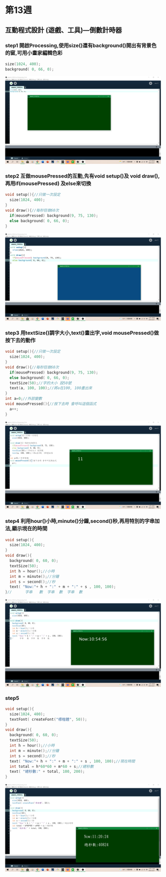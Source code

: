 # 第13週
## 互動程式設計 (遊戲、工具)—倒數計時器
### step1 開啟Processing,使用size()還有background()開出有背景色的窗,可用小畫家編輯色彩
```c
size(1024, 400);
background( 0, 66, 0);
```
![image](https://raw.githubusercontent.com/xytungg/2020cce/gh-pages/week13/week13-1.png)
### step2 互做mousePressed的互動,先有void setup()及 void draw(),再用if(mousePressed) 及else來切換
```c
void setup(){//只做一次設定
  size(1024, 400);
}
void draw(){//每秒狂做60次
  if(mousePressed) background(9, 75, 130);
  else background( 0, 66, 0);
}
```
![image](https://raw.githubusercontent.com/xytungg/2020cce/gh-pages/week13/week13-2.png)
### step3 用textSize()調字大小,text()畫出字,void mousePressed()做按下去的動作
```c
void setup(){//只做一次設定
  size(1024, 400);
}
void draw(){//每秒狂做60次
  if(mousePressed) background(9, 75, 130);
  else background( 0, 66, 0);
  textSize(50);//字的大小 設50號
  text(a, 100, 100);//將a在100, 100畫出來
}
int a=0;//外部變數
void mousePressed(){//按下去時 會呼叫這個函式
  a++; 
}
```
![image](https://raw.githubusercontent.com/xytungg/2020cce/gh-pages/week13/week13-3.png)
### step4 利用hour()小時,minute()分鐘,second()秒,再用特別的字串加法,顯示垷在的時間
```c
void setup(){
  size(1024, 400);
}
void draw(){
  background( 0, 60, 0);
  textSize(50);
  int h = hour();//小時
  int m = minute();//分鐘
  int s = second();//秒
  text( "Now:"+ h + ":" + m + ":" + s , 100, 100);
}//      字串   數  字串  數  字串  數
```
![image](https://raw.githubusercontent.com/xytungg/2020cce/gh-pages/week13/week13-4.png)
### step5
```c
void setup(){
  size(1024, 400);
  textFont( createFont("標楷體", 50));
}
void draw(){
  background( 0, 60, 0);
  textSize(50);
  int h = hour();//小時
  int m = minute();//分鐘
  int s = second();//秒
  text( "Now:"+ h + ":" + m + ":" + s , 100, 100);//現在時間
  int total = h*60*60 + m*60 + s;//總秒數
  text( "總秒數:" + total, 100, 200);
}
```
![image](https://raw.githubusercontent.com/xytungg/2020cce/gh-pages/week13/week13-5.png)
